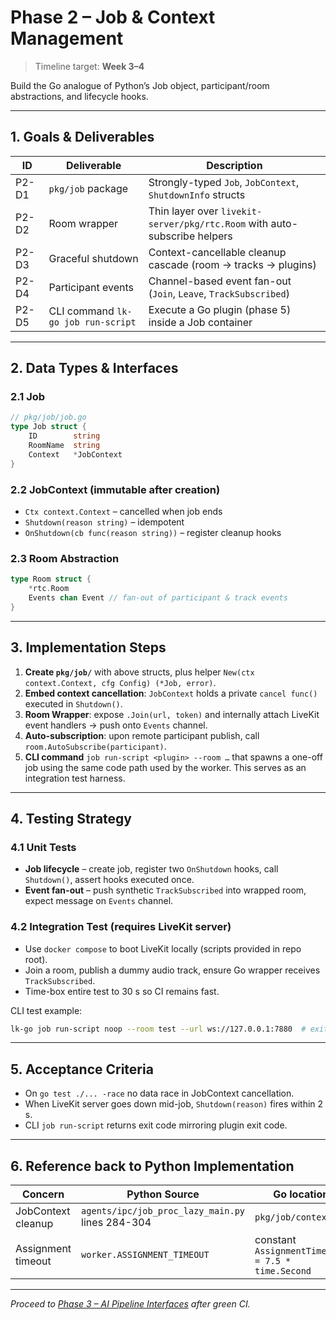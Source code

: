 <!--
Copyright 2024 LiveKit

Licensed under the Apache License, Version 2.0 (the "License");
you may not use this file except in compliance with the License.
You may obtain a copy of the License at

    http://www.apache.org/licenses/LICENSE-2.0

Unless required by applicable law or agreed to in writing, software
distributed under the License is distributed on an "AS IS" BASIS,
WITHOUT WARRANTIES OR CONDITIONS OF ANY KIND, either express or implied.
See the License for the specific language governing permissions and
limitations under the License.
-->

# Phase 2 – Job & Context Management

> Timeline target: **Week 3–4**

Build the Go analogue of Python’s Job object, participant/room abstractions, and lifecycle hooks.

---

## 1. Goals & Deliverables

| ID | Deliverable | Description |
|----|-------------|-------------|
| P2-D1 | `pkg/job` package | Strongly-typed `Job`, `JobContext`, `ShutdownInfo` structs |
| P2-D2 | Room wrapper | Thin layer over `livekit-server/pkg/rtc.Room` with auto-subscribe helpers |
| P2-D3 | Graceful shutdown | Context-cancellable cleanup cascade (room → tracks → plugins) |
| P2-D4 | Participant events | Channel-based event fan-out (`Join`, `Leave`, `TrackSubscribed`) |
| P2-D5 | CLI command `lk-go job run-script` | Execute a Go plugin (phase 5) inside a Job container |

---

## 2. Data Types & Interfaces

### 2.1 Job

```go
// pkg/job/job.go
type Job struct {
    ID        string
    RoomName  string
    Context   *JobContext
}
```

### 2.2 JobContext (immutable after creation)

* `Ctx context.Context` – cancelled when job ends
* `Shutdown(reason string)` – idempotent
* `OnShutdown(cb func(reason string))` – register cleanup hooks

### 2.3 Room Abstraction

```go
type Room struct {
    *rtc.Room
    Events chan Event // fan-out of participant & track events
}
```

---

## 3. Implementation Steps

1. **Create `pkg/job/`** with above structs, plus helper `New(ctx context.Context, cfg Config) (*Job, error)`.
2. **Embed context cancellation**: `JobContext` holds a private `cancel func()` executed in `Shutdown()`.
3. **Room Wrapper**: expose `.Join(url, token)` and internally attach LiveKit event handlers -> push onto `Events` channel.
4. **Auto-subscription**: upon remote participant publish, call `room.AutoSubscribe(participant)`.
5. **CLI command** `job run-script <plugin> --room …` that spawns a one-off job using the same code path used by the worker. This serves as an integration test harness.

---

## 4. Testing Strategy

### 4.1 Unit Tests

* **Job lifecycle** – create job, register two `OnShutdown` hooks, call `Shutdown()`, assert hooks executed once.
* **Event fan-out** – push synthetic `TrackSubscribed` into wrapped room, expect message on `Events` channel.

### 4.2 Integration Test (requires LiveKit server)

* Use `docker compose` to boot LiveKit locally (scripts provided in repo root).
* Join a room, publish a dummy audio track, ensure Go wrapper receives `TrackSubscribed`.
* Time-box entire test to 30 s so CI remains fast.

CLI test example:
```bash
lk-go job run-script noop --room test --url ws://127.0.0.1:7880  # exits 0
```

---

## 5. Acceptance Criteria

* On `go test ./... -race` no data race in JobContext cancellation.
* When LiveKit server goes down mid-job, `Shutdown(reason)` fires within 2 s.
* CLI `job run-script` returns exit code mirroring plugin exit code.

---

## 6. Reference back to Python Implementation

| Concern | Python Source | Go location |
|---------|---------------|-------------|
| JobContext cleanup | `agents/ipc/job_proc_lazy_main.py` lines 284-304 | `pkg/job/context.go` |
| Assignment timeout | `worker.ASSIGNMENT_TIMEOUT` | constant `AssignmentTimeout = 7.5 * time.Second` |

---

_Proceed to [Phase 3 – AI Pipeline Interfaces](phase-3_ai_pipeline_interfaces.md) after green CI._ 